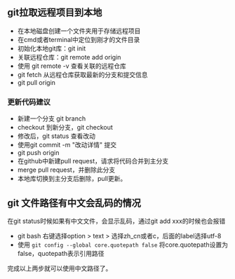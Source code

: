 ## git拉取远程项目到本地

- 在本地磁盘创建一个文件夹用于存储远程项目
- 在cmd或者terminal中定位到刚才的文件目录
- 初始化本地git库：git init
- 关联远程仓库：git remote add origin <your git url>
- 使用 git remote -v 查看关联的远程仓库
- git fetch 从远程仓库获取最新的分支和提交信息
- git pull origin <your current branch>

### 更新代码建议

- 新建一个分支 git branch <new branch name>
- checkout 到新分支，git checkout <new branch name>
- 修改后，git status 查看改动
- 使用git commit -m "改动详情" 提交
- git push origin <new branch name>
- 在github中新建pull request，请求将代码合并到主分支
- merge pull request，并删除此分支
- 本地库切换到主分支后删除<new branch name>，pull更新。

## git 文件路径有中文会乱码的情况

在git status时候如果有中文文件，会显示乱码，通过git add xxx的时候也会报错

- git bash 右键选择option > text > 选择zh_cn或者c，后面的label选择utf-8
- 使用 `git config --global core.quotepath false` 将core.quotepath设置为false，quotepath表示引用路径

完成以上两步就可以使用中文路径了。